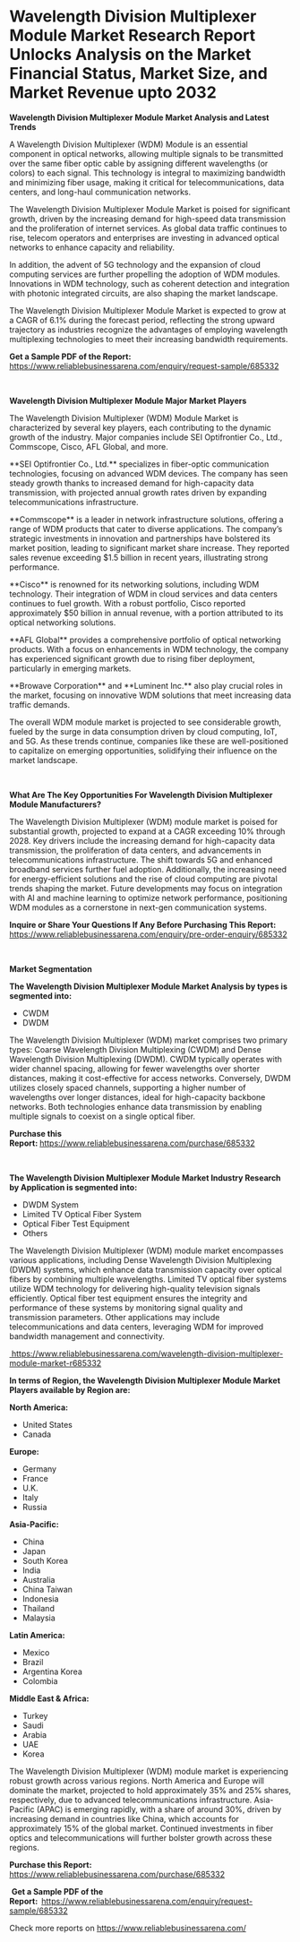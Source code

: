 <p><h1>Wavelength Division Multiplexer Module Market Research Report Unlocks Analysis on the Market Financial Status, Market Size, and Market Revenue upto 2032</h1></p><p><strong>Wavelength Division Multiplexer Module Market Analysis and Latest Trends</strong></p>
<p><p>A Wavelength Division Multiplexer (WDM) Module is an essential component in optical networks, allowing multiple signals to be transmitted over the same fiber optic cable by assigning different wavelengths (or colors) to each signal. This technology is integral to maximizing bandwidth and minimizing fiber usage, making it critical for telecommunications, data centers, and long-haul communication networks.</p><p>The Wavelength Division Multiplexer Module Market is poised for significant growth, driven by the increasing demand for high-speed data transmission and the proliferation of internet services. As global data traffic continues to rise, telecom operators and enterprises are investing in advanced optical networks to enhance capacity and reliability.</p><p>In addition, the advent of 5G technology and the expansion of cloud computing services are further propelling the adoption of WDM modules. Innovations in WDM technology, such as coherent detection and integration with photonic integrated circuits, are also shaping the market landscape.</p><p>The Wavelength Division Multiplexer Module Market is expected to grow at a CAGR of 6.1% during the forecast period, reflecting the strong upward trajectory as industries recognize the advantages of employing wavelength multiplexing technologies to meet their increasing bandwidth requirements.</p></p>
<p><strong>Get a Sample PDF of the Report:&nbsp;</strong> <a href="https://www.reliablebusinessarena.com/enquiry/request-sample/685332?utm_campaign=3042&utm_medium=2&utm_source=Github&utm_content=ia&utm_term=27032025&utm_id=wavelength-division-multiplexer-module">https://www.reliablebusinessarena.com/enquiry/request-sample/685332</a></p>
<p>&nbsp;</p>
<p><strong>Wavelength Division Multiplexer Module Major Market Players</strong></p>
<p><p>The Wavelength Division Multiplexer (WDM) Module Market is characterized by several key players, each contributing to the dynamic growth of the industry. Major companies include SEI Optifrontier Co., Ltd., Commscope, Cisco, AFL Global, and more.</p><p>**SEI Optifrontier Co., Ltd.** specializes in fiber-optic communication technologies, focusing on advanced WDM devices. The company has seen steady growth thanks to increased demand for high-capacity data transmission, with projected annual growth rates driven by expanding telecommunications infrastructure.</p><p>**Commscope** is a leader in network infrastructure solutions, offering a range of WDM products that cater to diverse applications. The company’s strategic investments in innovation and partnerships have bolstered its market position, leading to significant market share increase. They reported sales revenue exceeding $1.5 billion in recent years, illustrating strong performance.</p><p>**Cisco** is renowned for its networking solutions, including WDM technology. Their integration of WDM in cloud services and data centers continues to fuel growth. With a robust portfolio, Cisco reported approximately $50 billion in annual revenue, with a portion attributed to its optical networking solutions.</p><p>**AFL Global** provides a comprehensive portfolio of optical networking products. With a focus on enhancements in WDM technology, the company has experienced significant growth due to rising fiber deployment, particularly in emerging markets.</p><p>**Browave Corporation** and **Luminent Inc.** also play crucial roles in the market, focusing on innovative WDM solutions that meet increasing data traffic demands.</p><p>The overall WDM module market is projected to see considerable growth, fueled by the surge in data consumption driven by cloud computing, IoT, and 5G. As these trends continue, companies like these are well-positioned to capitalize on emerging opportunities, solidifying their influence on the market landscape.</p></p>
<p>&nbsp;</p>
<p><strong>What Are The Key Opportunities For Wavelength Division Multiplexer Module Manufacturers?</strong></p>
<p><p>The Wavelength Division Multiplexer (WDM) module market is poised for substantial growth, projected to expand at a CAGR exceeding 10% through 2028. Key drivers include the increasing demand for high-capacity data transmission, the proliferation of data centers, and advancements in telecommunications infrastructure. The shift towards 5G and enhanced broadband services further fuel adoption. Additionally, the increasing need for energy-efficient solutions and the rise of cloud computing are pivotal trends shaping the market. Future developments may focus on integration with AI and machine learning to optimize network performance, positioning WDM modules as a cornerstone in next-gen communication systems.</p></p>
<p><strong>Inquire or Share Your Questions If Any Before Purchasing This Report:</strong> <a href="https://www.reliablebusinessarena.com/enquiry/pre-order-enquiry/685332?utm_campaign=3042&utm_medium=2&utm_source=Github&utm_content=ia&utm_term=27032025&utm_id=wavelength-division-multiplexer-module">https://www.reliablebusinessarena.com/enquiry/pre-order-enquiry/685332</a></p>
<p>&nbsp;</p>
<p><strong>Market Segmentation</strong></p>
<p><strong>The Wavelength Division Multiplexer Module Market Analysis by types is segmented into:</strong></p>
<p><ul><li>CWDM</li><li>DWDM</li></ul></p>
<p><p>The Wavelength Division Multiplexer (WDM) market comprises two primary types: Coarse Wavelength Division Multiplexing (CWDM) and Dense Wavelength Division Multiplexing (DWDM). CWDM typically operates with wider channel spacing, allowing for fewer wavelengths over shorter distances, making it cost-effective for access networks. Conversely, DWDM utilizes closely spaced channels, supporting a higher number of wavelengths over longer distances, ideal for high-capacity backbone networks. Both technologies enhance data transmission by enabling multiple signals to coexist on a single optical fiber.</p></p>
<p><strong>Purchase this Report:&nbsp;</strong><a href="https://www.reliablebusinessarena.com/purchase/685332?utm_campaign=3042&utm_medium=2&utm_source=Github&utm_content=ia&utm_term=27032025&utm_id=wavelength-division-multiplexer-module">https://www.reliablebusinessarena.com/purchase/685332</a></p>
<p>&nbsp;</p>
<p><strong>The Wavelength Division Multiplexer Module Market Industry Research by Application is segmented into:</strong></p>
<p><ul><li>DWDM System</li><li>Limited TV Optical Fiber System</li><li>Optical Fiber Test Equipment</li><li>Others</li></ul></p>
<p><p>The Wavelength Division Multiplexer (WDM) module market encompasses various applications, including Dense Wavelength Division Multiplexing (DWDM) systems, which enhance data transmission capacity over optical fibers by combining multiple wavelengths. Limited TV optical fiber systems utilize WDM technology for delivering high-quality television signals efficiently. Optical fiber test equipment ensures the integrity and performance of these systems by monitoring signal quality and transmission parameters. Other applications may include telecommunications and data centers, leveraging WDM for improved bandwidth management and connectivity.</p></p>
<p><a href="https://www.reliablebusinessarena.com/wavelength-division-multiplexer-module-market-r685332?utm_campaign=3042&utm_medium=2&utm_source=Github&utm_content=ia&utm_term=27032025&utm_id=wavelength-division-multiplexer-module">&nbsp;https://www.reliablebusinessarena.com/wavelength-division-multiplexer-module-market-r685332</a></p>
<p><strong>In terms of Region, the Wavelength Division Multiplexer Module Market Players available by Region are:</strong></p>
<p>
    <p> <strong> North America: </strong>
        <ul>
            <li>United States</li>
            <li>Canada</li>
        </ul>
        </p> 
    <p> <strong> Europe: </strong>
        <ul>
            <li>Germany</li>
            <li>France</li>
            <li>U.K.</li>
            <li>Italy</li>
            <li>Russia</li>
        </ul>
        </p> 
    <p> <strong> Asia-Pacific: </strong>
        <ul>
            <li>China</li>
            <li>Japan</li>
            <li>South Korea</li>
            <li>India</li>
            <li>Australia</li>
            <li>China Taiwan</li>
            <li>Indonesia</li>
            <li>Thailand</li>
            <li>Malaysia</li>
        </ul>
        </p> 
    <p> <strong> Latin America: </strong>
        <ul>
            <li>Mexico</li>
            <li>Brazil</li>
            <li>Argentina Korea</li>
            <li>Colombia</li>
        </ul>
        </p> 
    <p> <strong> Middle East & Africa: </strong>
        <ul>
            <li>Turkey</li>
            <li>Saudi</li>
            <li>Arabia</li>
            <li>UAE</li>
            <li>Korea</li>
        </ul>
    </p>
    </p>
<p><p>The Wavelength Division Multiplexer (WDM) module market is experiencing robust growth across various regions. North America and Europe will dominate the market, projected to hold approximately 35% and 25% shares, respectively, due to advanced telecommunications infrastructure. Asia-Pacific (APAC) is emerging rapidly, with a share of around 30%, driven by increasing demand in countries like China, which accounts for approximately 15% of the global market. Continued investments in fiber optics and telecommunications will further bolster growth across these regions.</p></p>
<p><strong>Purchase this Report: </strong><a href="https://www.reliablebusinessarena.com/purchase/685332?utm_campaign=3042&utm_medium=2&utm_source=Github&utm_content=ia&utm_term=27032025&utm_id=wavelength-division-multiplexer-module">https://www.reliablebusinessarena.com/purchase/685332</a></p>
<p>&nbsp;<strong>Get a Sample PDF of the Report:&nbsp;&nbsp;</strong><a href="https://www.reliablebusinessarena.com/enquiry/request-sample/685332?utm_campaign=3042&utm_medium=2&utm_source=Github&utm_content=ia&utm_term=27032025&utm_id=wavelength-division-multiplexer-module">https://www.reliablebusinessarena.com/enquiry/request-sample/685332</a></p>
<p><strong></strong></p>
<p>Check more reports on <a href="https://www.reliablebusinessarena.com/?utm_campaign=3042&utm_medium=2&utm_source=Github&utm_content=ia&utm_term=27032025&utm_id=wavelength-division-multiplexer-module">https://www.reliablebusinessarena.com/</a></p>
